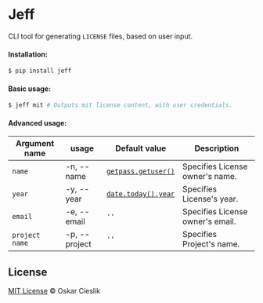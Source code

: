 # Jeff

CLI tool for generating `LICENSE` files, based on user input.


#### Installation:

```bash
$ pip install jeff
```


#### Basic usage:


```bash
$ jeff mit # Outputs mit license content, with user credentials.
```

#### Advanced usage:

Argument name   | usage         | Default value                                 | Description
---             | ---           | ---                                           | ---
`name`          | -n, --name    | [`getpass.getuser()`](http://goo.gl/feOHre)   | Specifies License owner's name.
`year`          | -y, --year    | [`date.today().year`](http://goo.gl/47kuL3)   | Specifies License's year.
`email`         | -e, --email   | `''`                                          | Specifies License owner's email.
`project name`  | -p, --project | `''`                                          | Specifies Project's name.

## License

[MIT License](https://opensource.org/licenses/MIT) © Oskar Cieslik
